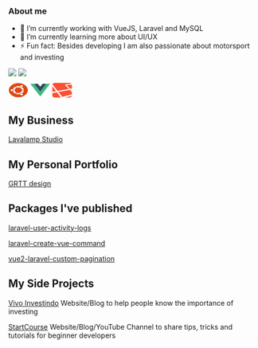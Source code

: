 ### About me

- 🔭 I’m currently working with VueJS, Laravel and MySQL 
- 🌱 I’m currently learning more about UI/UX
- ⚡ Fun fact: Besides developing I am also passionate about motorsport and investing

<div align="left">
  <img height="180em" src="https://github-readme-stats.vercel.app/api?username=brunogritti&show_icons=true&theme=dracula&include_all_commits=true&count_private=true"/>
  <img height="180em" src="https://github-readme-stats.vercel.app/api/top-langs/?username=brunogritti&layout=compact&langs_count=5&theme=dracula"/>
</div>
<div style="margin-top: 10px">
  <img alt="Ubuntu" height="30" width="40" src="https://github.com/devicons/devicon/blob/master/icons/ubuntu/ubuntu-plain.svg">
  <img alt="Ubuntu" height="30" width="40" src="https://github.com/devicons/devicon/blob/master/icons/vuejs/vuejs-original.svg">
  <img alt="Ubuntu" height="30" width="40" src="https://github.com/devicons/devicon/blob/master/icons/laravel/laravel-plain.svg">
</div>

## My Business
[Lavalamp Studio](https://lavalampstudio.com/)

## My Personal Portfolio
[GRTT design](https://grtt.com.br/)

## Packages I've published

[laravel-user-activity-logs](https://packagist.org/packages/brunogritti/laravel-user-activity-logs)

[laravel-create-vue-command](https://packagist.org/packages/brunogritti/laravel-create-vue-command)

[vue2-laravel-custom-pagination](https://www.npmjs.com/package/vue2-laravel-custom-pagination)

## My Side Projects
[Vivo Investindo](https://vivoinvestindo.com.br/) Website/Blog to help people know the importance of investing 

[StartCourse](https://startcourse.com.br/) Website/Blog/YouTube Channel to share tips, tricks and tutorials for beginner developers
